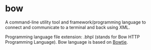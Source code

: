 # bow
A command-line utility tool and framework/programming language to connect and communicate to a terminal and back using XML.

Programming language file extension: .bhpl (stands for Bow HTTP Programming Language).
Bow language is based on [Bowtie](https://github.com/Unzor/bowtie-lang).
